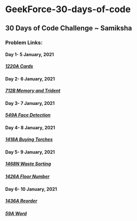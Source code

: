 # GeekForce-30-days-of-code
## 30 Days of Code Challenge ~ Samiksha

### Problem Links:

#### Day 1- 5 January, 2021
##### [1220A Cards](https://codeforces.com/problemset/problem/1220/A)

#### Day 2- 6 January, 2021
##### [712B Memory and Trident](https://codeforces.com/problemset/problem/712/B)

#### Day 3- 7 January, 2021
##### [549A Face Detection](https://codeforces.com/problemset/problem/549/A)

#### Day 4- 8 January, 2021
##### [1418A Buying Torches](https://codeforces.com/problemset/problem/1418/A)

#### Day 5- 9 January, 2021
##### [1468N Waste Sorting](https://codeforces.com/problemset/problem/1468/N)
##### [1426A Floor Number](https://codeforces.com/problemset/problem/1426/A)

#### Day 6- 10 January, 2021
##### [1436A Reorder](https://codeforces.com/problemset/problem/1436/A)
##### [59A Word](https://codeforces.com/problemset/problem/59/A)
